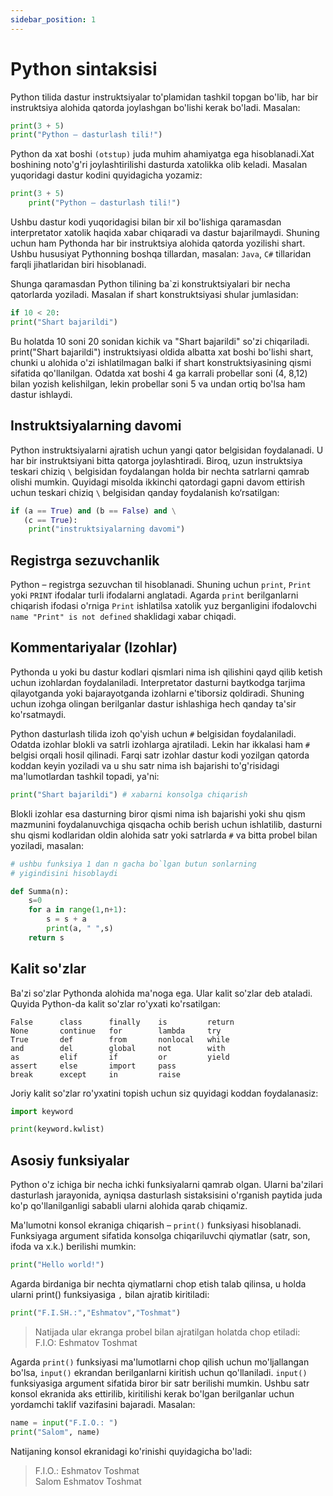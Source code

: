 ```yaml
---
sidebar_position: 1
---
```


# Python sintaksisi
Python tilida dastur instruktsiyalar to'plamidan tashkil topgan bo'lib, har bir
instruktsiya alohida qatorda joylashgan bo'lishi kerak bo'ladi. Masalan:

```python
print(3 + 5)
print("Python – dasturlash tili!")
```

Python da xat boshi ```(otstup)``` juda muhim ahamiyatga ega hisoblanadi.Xat
boshining noto'g'ri joylashtirilishi dasturda xatolikka olib keladi. Masalan
yuqoridagi dastur kodini quyidagicha yozamiz:

```python
print(3 + 5)
    print("Python – dasturlash tili!")
```

Ushbu dastur kodi yuqoridagisi bilan bir xil bo'lishiga qaramasdan
interpretator xatolik haqida xabar chiqaradi va dastur bajarilmaydi. Shuning uchun
ham Pythonda har bir instruktsiya alohida qatorda yozilishi shart. Ushbu hususiyat
Pythonning boshqa tillardan, masalan: `Java`, `C#` tillaridan farqli jihatlaridan biri
hisoblanadi.

Shunga qaramasdan Python tilining ba`zi konstruktsiyalari bir necha
qatorlarda yoziladi. Masalan if shart konstruktsiyasi shular jumlasidan:

```python
if 10 < 20:
print("Shart bajarildi")
```

Bu holatda 10 soni 20 sonidan kichik va "Shart bajarildi" so'zi chiqariladi.
print("Shart bajarildi") instruktsiyasi oldida albatta xat boshi bo'lishi shart, chunki
u alohida o'zi ishlatilmagan balki if shart konstruktsiyasining qismi sifatida
qo'llanilgan. Odatda xat boshi 4 ga karrali probellar soni (4, 8,12) bilan yozish
kelishilgan, lekin probellar soni 5 va undan ortiq bo'lsa ham dastur ishlaydi.

## Instruktsiyalarning davomi

Python instruktsiyalarni ajratish uchun yangi qator belgisidan foydalanadi. U har bir instruktsiyani bitta qatorga joylashtiradi.
Biroq, uzun instruktsiya teskari chiziq ```\``` belgisidan foydalangan holda bir nechta satrlarni qamrab olishi mumkin.
Quyidagi misolda ikkinchi qatordagi gapni davom ettirish uchun teskari chiziq ```\``` belgisidan qanday foydalanish ko‘rsatilgan:

```python
if (a == True) and (b == False) and \
   (c == True):
    print("instruktsiyalarning davomi")
```

## Registrga sezuvchanlik
Python – registrga sezuvchan til hisoblanadi.
Shuning uchun `print`, `Print` yoki `PRINT` ifodalar turli ifodalarni anglatadi. Agarda
`print` berilganlarni chiqarish ifodasi o'rniga `Print` ishlatilsa xatolik yuz berganligini
ifodalovchi ```name "Print" is not defined``` shaklidagi xabar chiqadi.

## Kommentariyalar (Izohlar)
Pythonda u yoki bu dastur kodlari qismlari
nima ish qilishini qayd qilib ketish uchun izohlardan foydalaniladi. Interpretator dasturni 
baytkodga tarjima qilayotganda yoki bajarayotganda izohlarni  e'tiborsiz
qoldiradi. Shuning uchun izohga olingan berilganlar dastur ishlashiga hech qanday ta'sir ko'rsatmaydi.

Python dasturlash tilida izoh qo'yish uchun ```#``` belgisidan foydalaniladi.
Odatda izohlar blokli va satrli izohlarga ajratiladi. Lekin har ikkalasi ham ```#```
belgisi orqali hosil qilinadi. Farqi satr izohlar dastur kodi yozilgan qatorda koddan
keyin yoziladi va u shu satr nima ish bajarishi to'g'risidagi ma'lumotlardan tashkil
topadi, ya'ni:

```python
print("Shart bajarildi") # xabarni konsolga chiqarish
```

Blokli izohlar esa dasturning biror qismi nima ish bajarishi yoki shu qism
mazmunini foydalanuvchiga qisqacha ochib berish uchun ishlatilib, dasturni shu
qismi kodlaridan oldin alohida satr yoki satrlarda ```#``` va bitta probel bilan yoziladi,
masalan:

```python
# ushbu funksiya 1 dan n gacha bo`lgan butun sonlarning
# yigindisini hisoblaydi

def Summa(n):
    s=0
    for a in range(1,n+1):
        s = s + a
        print(a, " ",s)
    return s
```

## Kalit so'zlar
Ba'zi so'zlar Pythonda alohida ma'noga ega. Ular kalit so'zlar deb ataladi.
Quyida Python-da kalit so'zlar ro'yxati ko'rsatilgan:    
```
False      class      finally    is         return
None       continue   for        lambda     try
True       def        from       nonlocal   while
and        del        global     not        with
as         elif       if         or         yield
assert     else       import     pass
break      except     in         raise
```

Joriy kalit so'zlar ro'yxatini topish uchun siz quyidagi koddan foydalanasiz:

```python
import keyword

print(keyword.kwlist)
```

## Asosiy funksiyalar
Python o'z ichiga bir necha ichki funksiyalarni qamrab
olgan. Ularni ba'zilari dasturlash jarayonida, ayniqsa dasturlash sistaksisini
o'rganish paytida juda ko'p qo'llanilganligi sababli ularni alohida qarab chiqamiz.

Ma'lumotni konsol ekraniga chiqarish – ```print()``` funksiyasi hisoblanadi.
Funksiyaga argument sifatida konsolga chiqariluvchi qiymatlar (satr, son, ifoda va
x.k.) berilishi mumkin:

```python
print("Hello world!")
```

Agarda birdaniga bir nechta qiymatlarni chop etish talab qilinsa, u holda
ularni print() funksiyasiga ```,``` bilan ajratib kiritiladi:

```python
print("F.I.SH.:","Eshmatov","Toshmat")
```

> Natijada ular ekranga probel bilan ajratilgan holatda chop etiladi:  
F.I.O: Eshmatov Toshmat

Agarda ```print()``` funksiyasi ma'lumotlarni chop qilish uchun mo'ljallangan
bo'lsa, ```input()``` ekrandan berilganlarni kiritish uchun qo'llaniladi. ```input()```
funksiyasiga argument sifatida biror bir satr berilishi mumkin. Ushbu satr konsol
ekranida aks ettirilib, kiritilishi kerak bo'lgan berilganlar uchun yordamchi taklif
vazifasini bajaradi. Masalan:

```python
name = input("F.I.O.: ")
print("Salom", name)
```

Natijaning konsol ekranidagi ko'rinishi quyidagicha bo'ladi:
> F.I.O.: Eshmatov Toshmat  
Salom Eshmatov Toshmat

